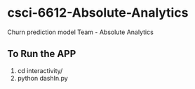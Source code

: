 # csci-6612-Absolute-Analytics

Churn prediction model
Team - Absolute Analytics


## To Run the APP

1. cd interactivity/
2. python dashIn.py 

